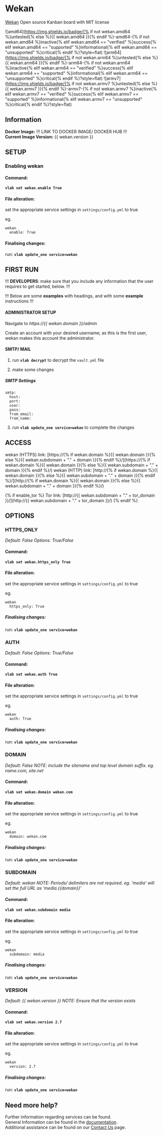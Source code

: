 # Wekan

[Wekan](https://wekan.github.io/) Open source Kanban board with MIT license

![amd64](https://img.shields.io/badge/{% if not wekan.amd64 %}untested{% else %}{{ wekan.amd64 }}{% endif %}-amd64-{% if not wekan.amd64 %}inactive{% elif wekan.amd64 == "verified" %}success{% elif wekan.amd64 == "supported" %}informational{% elif wekan.amd64 == "unsupported" %}critical{% endif %}?style=flat)
![arm64](https://img.shields.io/badge/{% if not wekan.arm64 %}untested{% else %}{{ wekan.arm64 }}{% endif %}-arm64-{% if not wekan.arm64 %}inactive{% elif wekan.arm64 == "verified" %}success{% elif wekan.arm64 == "supported" %}informational{% elif wekan.arm64 == "unsupported" %}critical{% endif %}?style=flat)
![armv7](https://img.shields.io/badge/{% if not wekan.armv7 %}untested{% else %}{{ wekan.armv7 }}{% endif %}-armv7-{% if not wekan.armv7 %}inactive{% elif wekan.armv7 == "verified" %}success{% elif wekan.armv7 == "supported" %}informational{% elif wekan.armv7 == "unsupported" %}critical{% endif %}?style=flat)

## Information


**Docker Image:** !!! LINK TO DOCKER IMAGE/ DOCKER HUB !!!\
**Current Image Version:** {{ wekan.version }}

## SETUP

### Enabling wekan

#### Command:

**`vlab set wekan.enable True`**

#### File alteration:

set the appropriate service settings in `settings/config.yml` to true

eg.
```
wekan
  enable: True
```

#### Finalising changes:

run: **`vlab update_one service=wekan`**

## FIRST RUN

!!! **DEVELOPERS**: make sure that you include any information that the user requires to get started, below. !!!

!!! Below are some **examples** with headings, and with some **example** instructions !!!

#### ADMINISTRATOR SETUP

Navigate to *https://{{ wekan.domain }}/admin*

Create an account with your desired username; as this is the first user, wekan makes this account the administrator.

#### SMTP/ MAIL

1. run **`vlab decrypt`** to decrypt the `vault.yml` file

2. make some changes


##### SMTP Settings
```
smtp:
  host:
  port:
  user:
  pass:
  from_email:
  from_name:
```

3. run **`vlab update_one service=wekan`** to complete the changes


## ACCESS

wekan (HTTPS) link: [https://{% if wekan.domain %}{{ wekan.domain }}{% else %}{{ wekan.subdomain + "." + domain }}{% endif %}/](https://{% if wekan.domain %}{{ wekan.domain }}{% else %}{{ wekan.subdomain + "." + domain }}{% endif %}/)
wekan (HTTP) link: [http://{% if wekan.domain %}{{ wekan.domain }}{% else %}{{ wekan.subdomain + "." + domain }}{% endif %}/](http://{% if wekan.domain %}{{ wekan.domain }}{% else %}{{ wekan.subdomain + "." + domain }}{% endif %}/)

{% if enable_tor %}
Tor link: [http://{{ wekan.subdomain + "." + tor_domain }}/](http://{{ wekan.subdomain + "." + tor_domain }}/)
{% endif %}

## OPTIONS

### HTTPS_ONLY
*Default: False*
*Options: True/False*

#### Command:

**`vlab set wekan.https_only True`**

#### File alteration:

set the appropriate service settings in `settings/config.yml` to true

eg.
```
wekan
  https_only: True
```

##### Finalising changes:

run: **`vlab update_one service=wekan`**

### AUTH
*Default: False*
*Options: True/False*

#### Command:

**`vlab set wekan.auth True`**

#### File alteration:

set the appropriate service settings in `settings/config.yml` to true

eg.
```
wekan
  auth: True
```

##### Finalising changes:

run: **`vlab update_one service=wekan`**

### DOMAIN
*Default: False*
*NOTE: include the sitename and top level domain suffix. eg. name.com, site.net*

#### Command:

**`vlab set wekan.domain wekan.com`**

#### File alteration:

set the appropriate service settings in `settings/config.yml` to true

eg.
```
wekan
  domain: wekan.com
```

##### Finalising changes:

run: **`vlab update_one service=wekan`**

### SUBDOMAIN
*Default: wekan*
*NOTE: Periods/ delimiters are not required. eg. 'media' will set the full URL as 'media.{{domain}}'*

#### Command:

**`vlab set wekan.subdomain media`**

#### File alteration:

set the appropriate service settings in `settings/config.yml` to true

eg.
```
wekan
  subdomain: media
```

##### Finalising changes:

run: **`vlab update_one service=wekan`**

### VERSION
*Default: {{  wekan.version  }}*
*NOTE: Ensure that the version exists*

#### Command:

**`vlab set wekan.version 2.7`**

#### File alteration:

set the appropriate service settings in `settings/config.yml` to true

eg.
```
wekan
  version: 2.7
```

##### Finalising changes:

run: **`vlab update_one service=wekan`**

## Need more help?
Further information regarding services can be found. \
General Information can be found in the [documentation](https://docs.vivumlab.com). \
Additional assistance can be found on our [Contact Us](https://docs.vivumlab.com/Contact-us) page.
